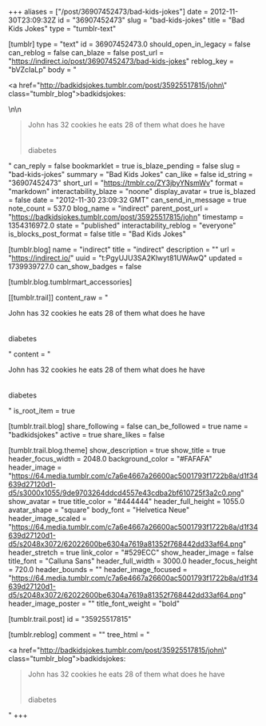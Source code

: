+++
aliases = ["/post/36907452473/bad-kids-jokes"]
date = 2012-11-30T23:09:32Z
id = "36907452473"
slug = "bad-kids-jokes"
title = "Bad Kids Jokes"
type = "tumblr-text"

[tumblr]
type = "text"
id = 36907452473.0
should_open_in_legacy = false
can_reblog = false
can_blaze = false
post_url = "https://indirect.io/post/36907452473/bad-kids-jokes"
reblog_key = "bVZcIaLp"
body = "<p><a href=\"http://badkidsjokes.tumblr.com/post/35925517815/john\" class=\"tumblr_blog\">badkidsjokes</a>:</p>\n\n<blockquote><p>John has 32 cookies he eats 28 of them what does he have<br/><br/><br/> diabetes</p></blockquote>"
can_reply = false
bookmarklet = true
is_blaze_pending = false
slug = "bad-kids-jokes"
summary = "Bad Kids Jokes"
can_like = false
id_string = "36907452473"
short_url = "https://tmblr.co/ZY3jbyYNsmWv"
format = "markdown"
interactability_blaze = "noone"
display_avatar = true
is_blazed = false
date = "2012-11-30 23:09:32 GMT"
can_send_in_message = true
note_count = 537.0
blog_name = "indirect"
parent_post_url = "https://badkidsjokes.tumblr.com/post/35925517815/john"
timestamp = 1354316972.0
state = "published"
interactability_reblog = "everyone"
is_blocks_post_format = false
title = "Bad Kids Jokes"

[tumblr.blog]
name = "indirect"
title = "indirect"
description = ""
url = "https://indirect.io/"
uuid = "t:PgyUJU3SA2Klwyt81UWAwQ"
updated = 1739939727.0
can_show_badges = false

[tumblr.blog.tumblrmart_accessories]

[[tumblr.trail]]
content_raw = "<p>John has 32 cookies he eats 28 of them what does he have<br><br><br> diabetes</p>"
content = "<p>John has 32 cookies he eats 28 of them what does he have<br /><br /><br /> diabetes</p>"
is_root_item = true

[tumblr.trail.blog]
share_following = false
can_be_followed = true
name = "badkidsjokes"
active = true
share_likes = false

[tumblr.trail.blog.theme]
show_description = true
show_title = true
header_focus_width = 2048.0
background_color = "#FAFAFA"
header_image = "https://64.media.tumblr.com/c7a6e4667a26600ac5001793f1722b8a/d1f34639d27120d1-d5/s3000x1055/9de9703264ddcd4557e43cdba2bf610725f3a2c0.png"
show_avatar = true
title_color = "#444444"
header_full_height = 1055.0
avatar_shape = "square"
body_font = "Helvetica Neue"
header_image_scaled = "https://64.media.tumblr.com/c7a6e4667a26600ac5001793f1722b8a/d1f34639d27120d1-d5/s2048x3072/62022600be6304a7619a81352f768442dd33af64.png"
header_stretch = true
link_color = "#529ECC"
show_header_image = false
title_font = "Calluna Sans"
header_full_width = 3000.0
header_focus_height = 720.0
header_bounds = ""
header_image_focused = "https://64.media.tumblr.com/c7a6e4667a26600ac5001793f1722b8a/d1f34639d27120d1-d5/s2048x3072/62022600be6304a7619a81352f768442dd33af64.png"
header_image_poster = ""
title_font_weight = "bold"

[tumblr.trail.post]
id = "35925517815"

[tumblr.reblog]
comment = ""
tree_html = "<p><a href=\"http://badkidsjokes.tumblr.com/post/35925517815/john\" class=\"tumblr_blog\">badkidsjokes</a>:</p><blockquote><p>John has 32 cookies he eats 28 of them what does he have<br><br><br> diabetes</p></blockquote>"
+++
